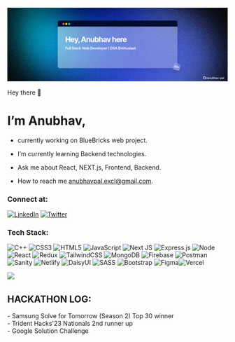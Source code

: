 ![Alt Text](Fueler%20Twitter%20header%20-%2013.png)

Hey there 👋

# I’m Anubhav,

-  currently working on BlueBricks web project.

-  I’m currently learning Backend technologies.

-  Ask me about React, NEXT.js, Frontend, Backend.

-  How to reach me anubhavpal.excl@gmail.com.
### Connect at:
[![LinkedIn](https://img.shields.io/badge/LinkedIn-%230077B5.svg?logo=linkedin&logoColor=white)](https://linkedin.com/in/anubhavpal) 
[![Twitter](https://img.shields.io/badge/Twitter-%231DA1F2.svg?logo=Twitter&logoColor=white)](https://twitter.com/https://twitter.com/AnubhavPal__) 


### Tech Stack:
![C++](https://img.shields.io/badge/c++-%2300599C.svg?style=flat&logo=c%2B%2B&logoColor=white) ![CSS3](https://img.shields.io/badge/css3-%231572B6.svg?style=flat&logo=css3&logoColor=white) ![HTML5](https://img.shields.io/badge/html5-%23E34F26.svg?style=flat&logo=html5&logoColor=white) ![JavaScript](https://img.shields.io/badge/javascript-%23323330.svg?style=flat&logo=javascript&logoColor=%23F7DF1E) ![Next JS](https://img.shields.io/badge/Next-black?style=flat&logo=next.js&logoColor=white) ![Express.js](https://img.shields.io/badge/express.js-%23404d59.svg?style=flat&logo=express&logoColor=%2361DAFB)  ![Node](https://img.shields.io/badge/node.js-6DA55F?style=flat&logo=node.js&logoColor=white) ![React](https://img.shields.io/badge/react-%2320232a.svg?style=flat&logo=react&logoColor=%2361DAFB)  ![Redux](https://img.shields.io/badge/redux-%23593d88.svg?style=flat&logo=redux&logoColor=white) ![TailwindCSS](https://img.shields.io/badge/tailwindcss-%2338B2AC.svg?style=flat&logo=tailwind-css&logoColor=white) ![MongoDB](https://img.shields.io/badge/MongoDB-%234ea94b.svg?style=flat&logo=mongodb&logoColor=white) ![Firebase](https://img.shields.io/badge/firebase-%23039BE5.svg?style=flat&logo=firebase)  ![Postman](https://img.shields.io/badge/Postman-FF6C37?style=flat&logo=postman&logoColor=white) ![Sanity](https://img.shields.io/badge/-Sanity-orange?style=flat) ![Netlify](https://img.shields.io/badge/netlify-%23000000.svg?style=flat&logo=netlify&logoColor=#00C7B7) ![DaisyUI](https://img.shields.io/badge/daisyui-5A0EF8?style=flat&logo=daisyui&logoColor=white) ![SASS](https://img.shields.io/badge/SASS-hotpink.svg?style=flat&logo=SASS&logoColor=white) ![Bootstrap](https://img.shields.io/badge/bootstrap-%23563D7C.svg?style=flat&logo=bootstrap&logoColor=white) ![Figma](https://img.shields.io/badge/figma-%23F24E1E.svg?style=flat&logo=figma&logoColor=white)![Vercel](https://img.shields.io/badge/vercel-%23000000.svg?style=flat&logo=vercel&logoColor=white)


![](https://github-readme-streak-stats.herokuapp.com/?user=anubhav-pal&theme=tokyonight&hide_border=true)<br/>

<h2 align="left">HACKATHON LOG:</h2>
- Samsung Solve for Tomorrow (Season 2) Top 30 winner<br>
- Trident Hacks'23 Nationals 2nd runner up<br>
- Google Solution Challenge <br>
<!-- Proudly created with GPRM ( https://gprm.itsvg.in ) -->
